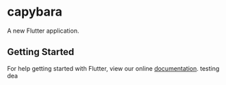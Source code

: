 # capybara

A new Flutter application.

## Getting Started

For help getting started with Flutter, view our online
[documentation](https://flutter.io/).
testing dea 
